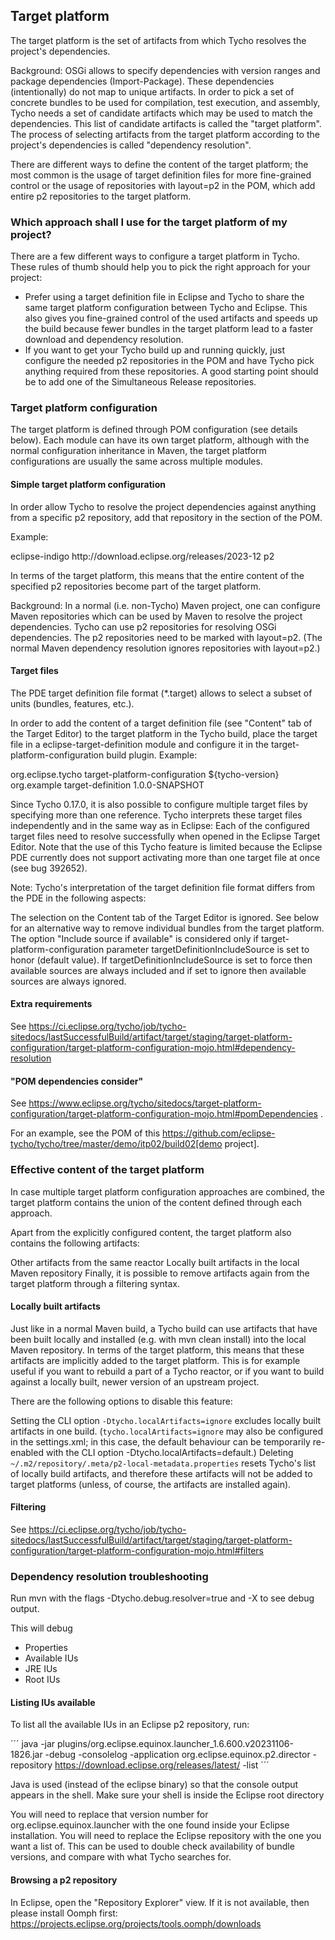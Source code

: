 ## Target platform

The target platform is the set of artifacts from which Tycho resolves the project's dependencies.

Background: OSGi allows to specify dependencies with version ranges and package dependencies (Import-Package). 
These dependencies (intentionally) do not map to unique artifacts. 
In order to pick a set of concrete bundles to be used for compilation, test execution, and assembly, Tycho needs a set of candidate artifacts which may be used to match the dependencies.
This list of candidate artifacts is called the "target platform". 
The process of selecting artifacts from the target platform according to the project's dependencies is called "dependency resolution".

There are different ways to define the content of the target platform; the most common is the usage of target definition files for more fine-grained control or the usage of repositories with layout=p2 in the POM, which add entire p2 repositories to the target platform.

### Which approach shall I use for the target platform of my project?

There are a few different ways to configure a target platform in Tycho. 
These rules of thumb should help you to pick the right approach for your project:

* Prefer using a target definition file in Eclipse and Tycho to share the same target platform configuration between Tycho and Eclipse. This also gives you fine-grained control of the used artifacts and speeds up the build because fewer bundles in the target platform lead to a faster download and dependency resolution.
* If you want to get your Tycho build up and running quickly, just configure the needed p2 repositories in the POM and have Tycho pick anything required from these repositories. A good starting point should be to add one of the Simultaneous Release repositories.

### Target platform configuration

The target platform is defined through POM configuration (see details below). 
Each module can have its own target platform, although with the normal configuration inheritance in Maven, the target platform configurations are usually the same across multiple modules.

#### Simple target platform configuration
In order allow Tycho to resolve the project dependencies against anything from a specific p2 repository, add that repository in the <repositories> section of the POM. 

Example:

<repository>
   <id>eclipse-indigo</id>
   <url>http://download.eclipse.org/releases/2023-12</url>
   <layout>p2</layout>
</repository>

In terms of the target platform, this means that the entire content of the specified p2 repositories become part of the target platform.

Background: In a normal (i.e. non-Tycho) Maven project, one can configure Maven repositories which can be used by Maven to resolve the project dependencies. 
Tycho can use p2 repositories for resolving OSGi dependencies. 
The p2 repositories need to be marked with layout=p2. (The normal Maven dependency resolution ignores repositories with layout=p2.)

#### Target files

The PDE target definition file format (*.target) allows to select a subset of units (bundles, features, etc.).

In order to add the content of a target definition file (see "Content" tab of the Target Editor) to the target platform in the Tycho build, place the target file in a eclipse-target-definition module and configure it in the target-platform-configuration build plugin. Example:

<plugin>
   <groupId>org.eclipse.tycho</groupId>
   <artifactId>target-platform-configuration</artifactId>
   <version>${tycho-version}</version>
   <configuration>
      <target>
         <artifact>
            <groupId>org.example</groupId>
            <artifactId>target-definition</artifactId>
            <version>1.0.0-SNAPSHOT</version>
         </artifact>
      </target>
   </configuration>
</plugin>


Since Tycho 0.17.0, it is also possible to configure multiple target files by specifying more than one <artifact> reference. Tycho interprets these target files independently and in the same way as in Eclipse: Each of the configured target files need to resolve successfully when opened in the Eclipse Target Editor. Note that the use of this Tycho feature is limited because the Eclipse PDE currently does not support activating more than one target file at once (see bug 392652).

Note: Tycho's interpretation of the target definition file format differs from the PDE in the following aspects:

The selection on the Content tab of the Target Editor is ignored. 
See below for an alternative way to remove individual bundles from the target platform.
The option "Include source if available" is considered only if target-platform-configuration parameter targetDefinitionIncludeSource is set to honor (default value). 
If targetDefinitionIncludeSource is set to force then available sources are always included and if set to ignore then available sources are always ignored.


#### Extra requirements
See https://ci.eclipse.org/tycho/job/tycho-sitedocs/lastSuccessfulBuild/artifact/target/staging/target-platform-configuration/target-platform-configuration-mojo.html#dependency-resolution

#### "POM dependencies consider"
See https://www.eclipse.org/tycho/sitedocs/target-platform-configuration/target-platform-configuration-mojo.html#pomDependencies .

For an example, see the POM of this https://github.com/eclipse-tycho/tycho/tree/master/demo/itp02/build02[demo project].

### Effective content of the target platform

In case multiple target platform configuration approaches are combined, the target platform contains the union of the content defined through each approach.

Apart from the explicitly configured content, the target platform also contains the following artifacts:

Other artifacts from the same reactor
Locally built artifacts in the local Maven repository
Finally, it is possible to remove artifacts again from the target platform through a filtering syntax.

#### Locally built artifacts

Just like in a normal Maven build, a Tycho build can use artifacts that have been built locally and installed (e.g. with mvn clean install) into the local Maven repository. 
In terms of the target platform, this means that these artifacts are implicitly added to the target platform. This is for example useful if you want to rebuild a part of a Tycho reactor, or if you want to build against a locally built, newer version of an upstream project.

There are the following options to disable this feature:

Setting the CLI option `-Dtycho.localArtifacts=ignore` excludes locally built artifacts in one build. (`tycho.localArtifacts=ignore` may also be configured in the settings.xml; in this case, the default behaviour can be temporarily re-enabled with the CLI option -Dtycho.localArtifacts=default.)
Deleting `~/.m2/repository/.meta/p2-local-metadata.properties` resets Tycho's list of locally build artifacts, and therefore these artifacts will not be added to target platforms (unless, of course, the artifacts are installed again).

#### Filtering
See https://ci.eclipse.org/tycho/job/tycho-sitedocs/lastSuccessfulBuild/artifact/target/staging/target-platform-configuration/target-platform-configuration-mojo.html#filters

### Dependency resolution troubleshooting

Run mvn with the flags -Dtycho.debug.resolver=true and -X to see debug output.

This will debug

* Properties
* Available IUs
* JRE IUs
* Root IUs

#### Listing IUs available

To list all the available IUs in an Eclipse p2 repository, run:

´´´
java -jar plugins/org.eclipse.equinox.launcher_1.6.600.v20231106-1826.jar -debug -consolelog -application org.eclipse.equinox.p2.director -repository https://download.eclipse.org/releases/latest/ -list
´´´

Java is used (instead of the eclipse binary) so that the console output appears in the shell.
Make sure your shell is inside the Eclipse root directory


You will need to replace that version number for org.eclipse.equinox.launcher with the one found inside your Eclipse installation.
You will need to replace the Eclipse repository with the one you want a list of.
This can be used to double check availability of bundle versions, and compare with what Tycho searches for.

#### Browsing a p2 repository

In Eclipse, open the "Repository Explorer" view. 
If it is not available, then please install Oomph first: https://projects.eclipse.org/projects/tools.oomph/downloads

